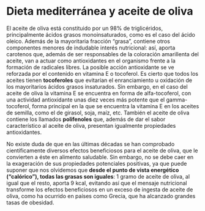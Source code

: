 # Dieta mediterránea y aceite de oliva

El aceite de oliva está constituido por un 98% de triglicéridos, principalmente ácidos grasos monoinsaturados, como es el caso del ácido oleico. Además de la mayoritaria fracción “grasa”, contiene otros componentes menores de indudable interés nutricional: así, aporta carotenos que, además de ser responsables de la coloración amarillenta del aceite, van a actuar como antioxidantes en el organismo frente a la formación de radicales libres. La posible acción antioxidante se ve reforzada por el contenido en vitamina E o tocoferol. Es cierto que todos los aceites tienen **tocoferoles** que evitarían el enranciamiento u oxidación de los mayoritarios ácidos grasos insaturados. Sin embargo, en el caso del aceite de oliva la vitamina E se encuentra en forma de alfa-tocoferol, con una actividad antioxidante unas diez veces más potente que el gamma-tocoferol, forma principal en la que se encuentra la vitamina E en los aceites de semilla, como el de girasol, soja, maíz, etc. También el aceite de oliva contiene los llamados **polifenoles** que, además de dar el sabor característico al aceite de oliva, presentan igualmente propiedades antioxidantes.

No existe duda de que en las últimas décadas se han comprobado científicamente diversos efectos beneficiosos para el aceite de oliva, que le convierten a éste en alimento saludable. Sin embargo, no se debe caer en la exageración de sus propiedades potenciales positivas, ya que puede suponer que nos olvidemos que **desde el punto de vista energético (“calórico”), todas las grasas son iguales**: 1 gramo de aceite de oliva, al igual que el resto, aporta 9 kcal, evitando así que el mensaje nutricional transforme los efectos beneficiosos en un exceso de ingesta de aceite de oliva, como ha ocurrido en países como Grecia, que ha alcanzado grandes tasas de obesidad.